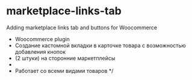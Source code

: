 # marketplace-links-tab
 Adding marketplace links tab and buttons for Woocommerce

* Woocommerce plugin
* Создание кастомной вкладки в карточке товара с возможностью добавления кнопок 
* (2 штуки) на сторонние маркетплейсы
*
* Работает со всеми видами товаров */